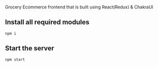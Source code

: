 Grocery Ecommerce frontend that is built using React(Redux) & ChakraUI

## Install all required modules
```
npm i
```

## Start the server

```
npm start 
```
